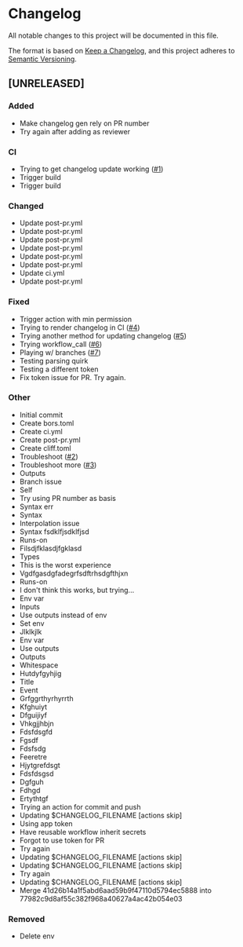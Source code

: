 # Changelog

All notable changes to this project will be documented in this file.

The format is based on [Keep a Changelog](https://keepachangelog.com/en/1.0.0/),
and this project adheres to [Semantic Versioning](https://semver.org/spec/v2.0.0.html).

## [UNRELEASED]

### Added

- Make changelog gen rely on PR number
- Try again after adding as reviewer

### CI

- Trying to get changelog update working ([#1](https://github.com/tjtelan/git-url-parse-rs/issues/1))
- Trigger build
- Trigger build

### Changed

- Update post-pr.yml
- Update post-pr.yml
- Update post-pr.yml
- Update post-pr.yml
- Update post-pr.yml
- Update post-pr.yml
- Update ci.yml
- Update post-pr.yml

### Fixed

- Trigger action with min permission
- Trying to render changelog in CI ([#4](https://github.com/tjtelan/git-url-parse-rs/issues/4))
- Trying another method for updating changelog ([#5](https://github.com/tjtelan/git-url-parse-rs/issues/5))
- Trying workflow_call ([#6](https://github.com/tjtelan/git-url-parse-rs/issues/6))
- Playing w/ branches ([#7](https://github.com/tjtelan/git-url-parse-rs/issues/7))
- Testing parsing quirk
- Testing a different token
- Fix token issue for PR. Try again.

### Other

- Initial commit
- Create bors.toml
- Create ci.yml
- Create post-pr.yml
- Create cliff.toml
- Troubleshoot ([#2](https://github.com/tjtelan/git-url-parse-rs/issues/2))
- Troubleshoot more ([#3](https://github.com/tjtelan/git-url-parse-rs/issues/3))
- Outputs
- Branch issue
- Self
- Try using PR number as basis
- Syntax err
- Syntax
- Interpolation issue
- Syntax fsdklfjsdklfjsd
- Runs-on
- Filsdjfklasdjfgklasd
- Types
- This is the worst experience
- Vgdfgasdgfadegrfsdftrhsdgfthjxn
- Runs-on
- I don't think this works, but trying...
- Env var
- Inputs
- Use outputs instead of env
- Set env
- Jlklkjlk
- Env var
- Use outputs
- Outputs
- Whitespace
- Hutdyfgyhjig
- Title
- Event
- Grfggrthyrhyrrth
- Kfghuiyt
- Dfguijiyf
- Vhkgjjhbjn
- Fdsfdsgfd
- Fgsdf
- Fdsfsdg
- Feeretre
- Hjytgrefdsgt
- Fdsfdsgsd
- Dgfguh
- Fdhgd
- Ertythtgf
- Trying an action for commit and push
- Updating $CHANGELOG_FILENAME [actions skip]
- Using app token
- Have reusable workflow inherit secrets
- Forgot to use token for PR
- Try again
- Updating $CHANGELOG_FILENAME [actions skip]
- Updating $CHANGELOG_FILENAME [actions skip]
- Try again
- Updating $CHANGELOG_FILENAME [actions skip]
- Merge 41d26b14a1f5abd6aad59b9f47110d5794ec5888 into 77982c9d8af55c382f968a40627a4ac42b054e03

### Removed

- Delete env

<!-- generated by git-cliff -->
